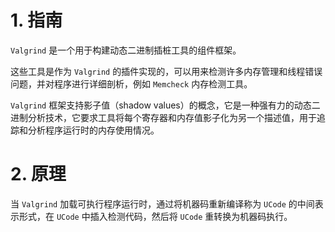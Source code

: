 
# 1. 指南

`Valgrind` 是一个用于构建动态二进制插桩工具的组件框架。

这些工具是作为 `Valgrind` 的插件实现的，可以用来检测许多内存管理和线程错误问题，并对程序进行详细剖析，例如 `Memcheck` 内存检测工具。

`Valgrind` 框架支持影子值（shadow values）的概念，它是一种强有力的动态二进制分析技术，它要求工具将每个寄存器和内存值影子化为另一个描述值，用于追踪和分析程序运行时的内存使用情况。

# 2. 原理

当 `Valgrind` 加载可执行程序运行时，通过将机器码重新编译称为 `UCode` 的中间表示形式，在 `UCode` 中插入检测代码，然后将 `UCode` 重转换为机器码执行。
